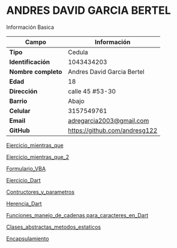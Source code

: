 # ANDRES DAVID GARCIA BERTEL
Información Basica

| Campo | Información |
| --- | --- |
| **Tipo** | Cedula |
| **Identificación** | 1043434203 |
| **Nombre completo** | Andres David Garcia Bertel |
| **Edad** | 18 |
| **Dirección** | calle 45 #53-30 |
| **Barrio** | Abajo |
| **Celular** | 3157549761 |
| **Email** | adregarcia2003@gmail.com |
| **GitHub** | https://github.com/andresg122 |

[Ejercicio_mientras_que](https://github.com/andresg122/ADSO2558427/blob/trabajo/aprendices/andres_garcia/ejercicio_1)

[Ejercicio_mientras_que_2](https://github.com/andresg122/ADSO2558427/blob/trabajo/aprendices/andres_garcia/ejercicio_2)

[Formulario_VBA](https://github.com/andresg122/ADSO2558427/blob/trabajo/aprendices/andres_garcia/ejercicio_3)

[Ejercicio_Dart](https://github.com/andresg122/ADSO2558427/blob/trabajo/aprendices/andres_garcia/ejercicio_4)

[Contructores_y_parametros](https://github.com/andresg122/ADSO2558427/blob/trabajo/aprendices/andres_garcia/ejercicio_5)

[Herencia_Dart](https://github.com/andresg122/ADSO2558427/blob/trabajo/aprendices/andres_garcia/ejercicio_6)

[Funciones_manejo_de_cadenas para_caracteres_en_Dart](https://github.com/andresg122/ADSO2558427/blob/trabajo/aprendices/andres_garcia/ejercico_7)

[Clases_abstractas_metodos_estaticos](https://github.com/andresg122/ADSO2558427/blob/trabajo/aprendices/andres_garcia/ejercicio_8)

[Encapsulamiento](https://github.com/andresg122/ADSO2558427/blob/trabajo/aprendices/andres_garcia/ejercicio_9)